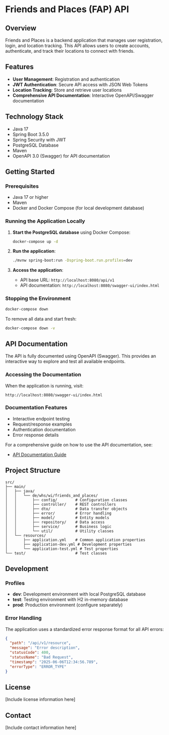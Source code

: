 # Friends and Places (FAP) API

## Overview

Friends and Places is a backend application that manages user registration, login, and location tracking. This API allows users to create accounts, authenticate, and track their locations to connect with friends.

## Features

- **User Management**: Registration and authentication
- **JWT Authentication**: Secure API access with JSON Web Tokens
- **Location Tracking**: Store and retrieve user locations
- **Comprehensive API Documentation**: Interactive OpenAPI/Swagger documentation

## Technology Stack

- Java 17
- Spring Boot 3.5.0
- Spring Security with JWT
- PostgreSQL Database
- Maven
- OpenAPI 3.0 (Swagger) for API documentation

## Getting Started

### Prerequisites

- Java 17 or higher
- Maven
- Docker and Docker Compose (for local development database)

### Running the Application Locally

1. **Start the PostgreSQL database** using Docker Compose:

   ```bash
   docker-compose up -d
   ```

2. **Run the application**:

   ```bash
   ./mvnw spring-boot:run -Dspring-boot.run.profiles=dev
   ```

3. **Access the application**:
   - API base URL: `http://localhost:8080/api/v1`
   - API documentation: `http://localhost:8080/swagger-ui/index.html`

### Stopping the Environment

```bash
docker-compose down
```

To remove all data and start fresh:

```bash
docker-compose down -v
```

## API Documentation

The API is fully documented using OpenAPI (Swagger). This provides an interactive way to explore and test all available endpoints.

### Accessing the Documentation

When the application is running, visit:
```
http://localhost:8080/swagger-ui/index.html
```

### Documentation Features

- Interactive endpoint testing
- Request/response examples
- Authentication documentation
- Error response details

For a comprehensive guide on how to use the API documentation, see:
- [API Documentation Guide](docs/api-documentation.md)

## Project Structure

```
src/
├── main/
│   ├── java/
│   │   └── de/whs/wi/friends_and_places/
│   │       ├── config/        # Configuration classes
│   │       ├── controller/    # REST controllers
│   │       ├── dto/           # Data transfer objects
│   │       ├── error/         # Error handling
│   │       ├── model/         # Entity models
│   │       ├── repository/    # Data access
│   │       ├── service/       # Business logic
│   │       └── util/          # Utility classes
│   └── resources/
│       ├── application.yml    # Common application properties
│       ├── application-dev.yml # Development properties
│       └── application-test.yml # Test properties
└── test/                      # Test classes
```

## Development

### Profiles

- **dev**: Development environment with local PostgreSQL database
- **test**: Testing environment with H2 in-memory database
- **prod**: Production environment (configure separately)

### Error Handling

The application uses a standardized error response format for all API errors:

```json
{
  "path": "/api/v1/resource",
  "message": "Error description",
  "statusCode": 400,
  "statusName": "Bad Request",
  "timestamp": "2025-06-06T12:34:56.789",
  "errorType": "ERROR_TYPE"
}
```

## License

[Include license information here]

## Contact

[Include contact information here]

